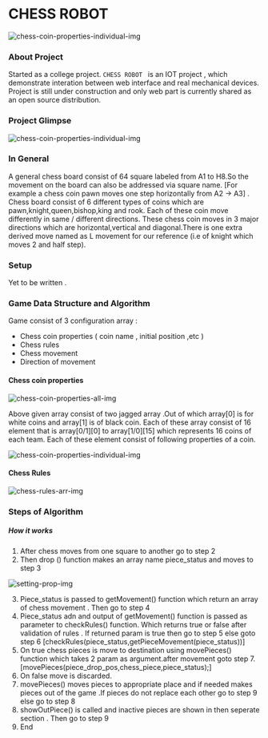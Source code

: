 # CHESS ROBOT
![chess-coin-properties-individual-img](https://sudhir-yadav.github.io/chess-robot/document/chero64.png)
### About Project
Started as a college project. `CHESS ROBOT ` is an IOT project , which demonstrate interation between web interface and real mechanical devices.
Project is still under construction and only web part is currently shared as an open source distribution.
### Project Glimpse
![chess-coin-properties-individual-img](https://sudhir-yadav.github.io/chess-robot/document/Selection_051.png)

### In General
A general chess board consist of 64 square labeled from A1 to H8.So the movement on the board can also be addressed via square name. [For example a chess coin pawn moves one step horizontally from A2 -> A3] . Chess board consist of 6 different types of coins which are pawn,knight,queen,bishop,king and rook. Each of these coin move differently in same / different directions. These chess coin moves in 3 major directions which are horizontal,vertical and diagonal.There is one extra derived move named as L movement for our reference (i.e of knight which moves 2 and half step).

### Setup 
Yet to be written .

### Game Data Structure and Algorithm
Game consist of 3 configuration array :
  - Chess coin properties ( coin name , initial position ,etc )
  - Chess rules 
  - Chess movement 
  - Direction of movement

#### Chess coin properties

![chess-coin-properties-all-img](https://sudhir-yadav.github.io/chess-robot/document/array_coin_properties.png)

Above given array consist of two jagged array .Out of which array[0] is for white coins and array[1] is of black coin. Each of these array consist of 16 element that is array[0/1][0] to array[1/0][15] which represents 16 coins of each team. Each of these element consist of following properties of a coin.

![chess-coin-properties-individual-img](https://sudhir-yadav.github.io/chess-robot/document/piece_coin_properties.png)

#### Chess Rules

![chess-rules-arr-img](https://sudhir-yadav.github.io/chess-robot/document/chess_movement.png)

### Steps of Algorithm

##### How it works

1) After chess moves from one square to another go to step 2
2) Then drop () function makes an array name piece_status and moves to step 3

![setting-prop-img](https://sudhir-yadav.github.io/chess-robot/document/setting_prop.png)

3) Piece_status is passed to getMovement() function which return an array of chess movement . Then go to step 4
4) Piece_status adn and output of getMovement() function is passed as parameter to checkRules() function. Which returns true or false after validation of rules . If returned param is true then go to step 5 else goto step 6 [checkRules(piece_status,getPieceMovement(piece_status))]
5) On true chess pieces is move to destination using  movePieces() function which takes 2 param as argument.after movement goto step 7.
	[movePieces(piece_drop_pos,chess_piece,piece_status);]
6) On false move is discarded.
7) movePieces() moves pieces to appropriate place and if needed makes pieces out of the game .If pieces do not replace each other go to step 9 else go to step 8
8) showOutPiece() is called and inactive pieces are shown in then seperate section . Then go to step 9
9) End
